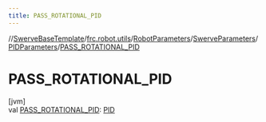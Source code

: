 ```yaml
---
title: PASS_ROTATIONAL_PID
---
```

//[SwerveBaseTemplate](../../../../../index.html)/[frc.robot.utils](../../../index.html)/[RobotParameters](../../index.html)/[SwerveParameters](../index.html)/[PIDParameters](index.html)/[PASS_ROTATIONAL_PID](-p-a-s-s_-r-o-t-a-t-i-o-n-a-l_-p-i-d.html)



# PASS_ROTATIONAL_PID



[jvm]\
val [PASS_ROTATIONAL_PID](-p-a-s-s_-r-o-t-a-t-i-o-n-a-l_-p-i-d.html): [PID](../../../-p-i-d/index.html)




